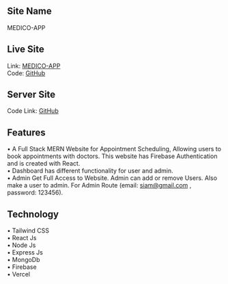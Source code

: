 ## Site Name
MEDICO-APP

## Live Site
Link: <a href="https://disney-plus-clone-fd976.web.app/">MEDICO-APP</a> <br>
Code: <a href="https://github.com/siam-26/medico-app-client">GitHub</a>

## Server Site
Code Link: <a href="https://github.com/siam-26/medico-app-server">GitHub</a>

## Features
• A Full Stack MERN Website for Appointment Scheduling, Allowing users to book appointments with doctors. This website
has Firebase Authentication and is created with React.<br>
• Dashboard has different functionality for user and admin.<br>
• Admin Get Full Access to Website. Admin can add or remove Users. Also make a user to admin.
For Admin Route (email: siam@gmail.com , password: 123456).

## Technology
• Tailwind CSS<br>
• React Js<br>
• Node Js<br>
• Express Js<br>
• MongoDb<br>
• Firebase<br>
• Vercel